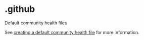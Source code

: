 # .github
Default community health files

See [creating a default community health file](https://docs.github.com/en/github/building-a-strong-community/creating-a-default-community-health-file) for more information.
